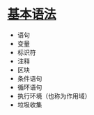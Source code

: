 # [基本语法](./../xmind/JavaScript.xmind)

+ 语句
+ 变量
+ 标识符
+ 注释
+ 区块
+ 条件语句
+ 循环语句
+ 执行环境（也称为作用域）
+ 垃圾收集
